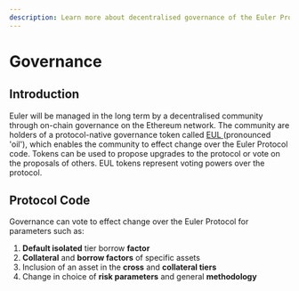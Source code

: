 ```yaml
---
description: Learn more about decentralised governance of the Euler Protocol
---
```


# Governance

## Introduction&#x20;

Euler will be managed in the long term by a decentralised community through on-chain governance on the Ethereum network. The community are holders of a protocol-native governance token called [EUL ](../eul/)(pronounced 'oil'), which enables the community to effect change over the Euler Protocol code. Tokens can be used to propose upgrades to the protocol or vote on the proposals of others. EUL tokens represent voting powers over the protocol.

## Protocol Code

Governance can vote to effect change over the Euler Protocol for parameters such as:

1. **Default isolated** tier borrow **factor**
2. **Collateral** and **borrow factors** of specific assets
3. Inclusion of an asset in the **cross** and **collateral tiers**
4. Change in choice of **risk parameters** and general **methodology**&#x20;
